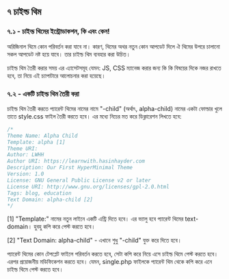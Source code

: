 ## ৭ চাইল্ড থিম

### ৭.১ - চাইল্ড থিমের ইন্ট্রোডাকশন, কি এবং কেন!

অরিজিনাল থিমে কোন পরিবর্তন করা যাবে না। কারণ, থিমের অথর নতুন কোন আপডেট দিলে ঐ থিমের উপরে চালানো সকল আপডেট নষ্ট হয়ে যাবে। তার চাইল্ড থিম ব্যবহার করা উচিত।

চাইল্ড থিম তৈরী করার সময় এর এ্যাসেটসমূহ যেমন: JS, CSS ম্যানেজ করার জন্য কি কি বিষয়ের দিকে নজর রাখতে হবে, তা নিয়ে এই চ্যাপাটারে আলোচনার করা হয়েছে।

### ৭.২ - একটি চাইল্ড থিম তৈরী করা

চাইল্ড থিম তৈরী করতে প্যারেন্ট থিমের নামের নামে "-child" (অর্থাৎ, alpha-child) নামের একটা ফোল্ডার খুলে তাতে style.css ফাইল তৈরী করতে হবে। এর মধ্যে নিচের মত করে ডিক্লারেশন লিখতে হবে:

```php
/*
Theme Name: Alpha Child
Template: alpha [1]
Theme URI:
Author: LWHH
Author URI: https://learnwith.hasinhayder.com
Description: Our First HyperMinimal Theme
Version: 1.0
License: GNU General Public License v2 or later
License URI: http://www.gnu.org/licenses/gpl-2.0.html
Tags: blog, education
Text Domain: alpha-child [2]
*/
```

[1] "Template:" নামের নতুন লাইনে একটি এন্ট্রি দিতে হবে। এর ভ্যালু হবে প্যারেন্ট থিমের text-domain। হুবহু কপি করে পেস্ট করতে হবে।

[2] "Text Domain: alpha-child" - এখানে শুধু "-child" যুক্ত করে দিতে হবে।

প্যারেন্ট থিমের কোন টেপপ্লেট ফাইলে পরিবর্তন করতে হবে, সেটা কপি করে নিয়ে এসে চাইল্ড থিমে পেস্ট করতে হবে। এরপর প্রয়োজনীয় মডিফিকেশন করতে হবে। যেমন, single.php ফাইলকে প্যারেন্ট থিম থেকে কপি করে এনে চাইল্ড থিমে পেস্ট করতে হবে।
